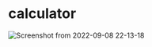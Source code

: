 # calculator
![Screenshot from 2022-09-08 22-13-18](https://user-images.githubusercontent.com/82999574/189274140-0d0ed2d5-57f7-4dee-9b0c-6c870161e897.png)
